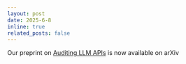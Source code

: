 ```yaml
---
layout: post
date: 2025-6-8 
inline: true
related_posts: false
---
```


Our preprint on [Auditing LLM APIs](https://arxiv.org/abs/2506.06975) is now available on arXiv
